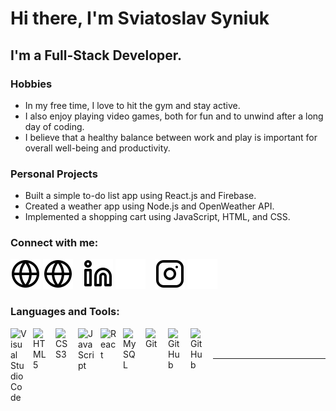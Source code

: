 # Hi there, I'm Sviatoslav Syniuk

## I'm a Full-Stack Developer.

### Hobbies
- In my free time, I love to hit the gym and stay active.
- I also enjoy playing video games, both for fun and to unwind after a long day of coding.
- I believe that a healthy balance between work and play is important for overall well-being and productivity.

### Personal Projects

- Built a simple to-do list app using React.js and Firebase.
- Created a weather app using Node.js and OpenWeather API.
- Implemented a shopping cart using JavaScript, HTML, and CSS.

### Connect with me:

[![website](./img/globe-light.svg)](https://zviatos.github.io/#gh-light-mode-only)
[![website](./img/globe-light.svg)](https://zviatos.github.io/#gh-dark-mode-only)
&nbsp;&nbsp;
[![website](./img/linkedin-light.svg)](https://zviatos.github.io#gh-light-mode-only)
[![website](./img/linkedin-dark.svg)](https://www.linkedin.com/in/sviatoslav-syniuk/#gh-dark-mode-only)
&nbsp;&nbsp;
[![website](./img/instagram-light.svg)](https://www.instagram.com/zviatos/#gh-light-mode-only)
[![website](./img/instagram-dark.svg)](https://www.instagram.com/zviatos/#gh-dark-mode-only)

### Languages and Tools:

<img align="left" alt="Visual Studio Code" width="26px" src="https://cdn.jsdelivr.net/gh/devicons/devicon/icons/vscode/vscode-original.svg" style="padding-right:10px;" />
<img align="left" alt="HTML5" width="26px" src="https://cdn.jsdelivr.net/gh/devicons/devicon/icons/html5/html5-original.svg" style="padding-right:10px;" />
<img align="left" alt="CSS3" width="26px" src="https://cdn.jsdelivr.net/gh/devicons/devicon/icons/css3/css3-original.svg" style="padding-right:10px;" />
<img align="left" alt="JavaScript" width="26px" src="https://cdn.jsdelivr.net/gh/devicons/devicon/icons/javascript/javascript-original.svg" style="padding-right:10px;" />
<img align="left" alt="React" width="26px" src="https://cdn.jsdelivr.net/gh/devicons/devicon/icons/react/react-original.svg" style="padding-right:10px;" />
<img align="left" alt="MySQL" width="26px" src="https://cdn.jsdelivr.net/gh/devicons/devicon/icons/mysql/mysql-original.svg" style="padding-right:10px;" />
<img align="left" alt="Git" width="26px" src="https://cdn.jsdelivr.net/gh/devicons/devicon/icons/git/git-original.svg" style="padding-right:10px;" />
<img align="left" alt="GitHub" width="26px" src="https://user-images.githubusercontent.com/3369400/139447912-e0f43f33-6d9f-45f8-be46-2df5bbc91289.png" style="padding-right:10px;" />
<img align="left" alt="GitHub" width="26px" src="https://user-images.githubusercontent.com/3369400/139448065-39a229ba-4b06-434b-bc67-616e2ed80c8f.png" style="padding-right:10px;" />

<br />
<br />

---

[website]: https://zviatos.github.io
[instagram]: https://zviatos.github.io
[linkedin]: https://zviatos.github.io#gh-light-mode-only
